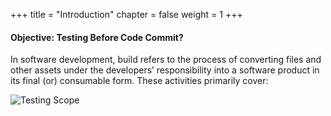 +++
title = "Introduction"
chapter = false
weight = 1
+++

#### Objective: Testing Before Code Commit?

In software development, build refers to the process of converting files and other assets under the developers’ responsibility into a software product in its final (or) consumable form. These activities primarily cover:

![Testing Scope](/images/Module_1.png)

